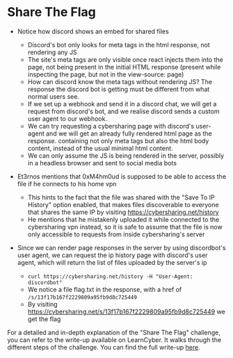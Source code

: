# Share The Flag

- Notice how discord shows an embed for shared files

  - Discord's bot only looks for meta tags in the html response, not rendering any JS
  - The site's meta tags are only visible once react injects them into the page, not being present in the initial HTML response (present while inspecting the page, but not in the view-source: page)
  - How can discord know the meta tags without rendering JS? The response the discord bot is getting must be different from what normal users see.
  - If we set up a webhook and send it in a discord chat, we will get a request from discord's bot, and we realise discord sends a custom user agent to our webhook.
  - We can try requesting a cybersharing page with discord's user-agent and we will get an already fully rendered html page as the response. containing not only meta tags but also the html body content, instead of the usual minimal html content.
  - We can only assume the JS is being rendered in the server, possibly in a headless browser and sent to social media bots

- Et3rnos mentions that 0xM4hm0ud is supposed to be able to access the file if he connects to his home vpn
  - This hints to the fact that the file was shared with the "Save To IP History" option enabled, that makes files discoverable to everyone that shares the same IP by visiting https://cybersharing.net/history
  - He mentions that he mistakenly uploaded it while connected to the cybersharing vpn instead, so it is safe to assume that the file is now only accessible to requests from inside cybersharing's server
- Since we can render page responses in the server by using discordbot's user agent, we can request the ip history page with discord's user agent, which will return the list of files uploaded by the server's ip
  - `curl https://cybersharing.net/history -H "User-Agent: discordbot"`
  - We notice a file flag.txt in the response, with a href of `/s/13f17b167f2229809a95fb9d8c725449`
  - By visiting https://cybersharing.net/s/13f17b167f2229809a95fb9d8c725449 we get the flag

For a detailed and in-depth explanation of the "Share The Flag" challenge, you can refer to the write-up available on LearnCyber. It walks through the different steps of the challenge.
You can find the full write-up [here](https://learn-cyber.net/writeup/Share-The-Flag).
